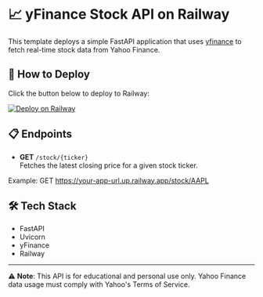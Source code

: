 # 📈 yFinance Stock API on Railway

This template deploys a simple FastAPI application that uses [yfinance](https://github.com/ranaroussi/yfinance) to fetch real-time stock data from Yahoo Finance.

## 🚀 How to Deploy

Click the button below to deploy to Railway:

[![Deploy on Railway](https://railway.app/button.svg)](https://railway.app/new/template?templateUrl=https://github.com/YOUR-USERNAME/yfinance-api-template)

## 📋 Endpoints

- **GET** `/stock/{ticker}`  
  Fetches the latest closing price for a given stock ticker.

Example:
GET https://your-app-url.up.railway.app/stock/AAPL


## 🛠 Tech Stack
- FastAPI
- Uvicorn
- yFinance
- Railway

---

⚠️ **Note**: This API is for educational and personal use only. Yahoo Finance data usage must comply with Yahoo's Terms of Service.
